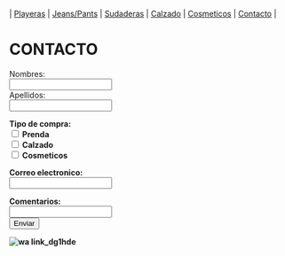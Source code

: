 | [Playeras](./playeras.md) | [Jeans/Pants](./jeans.md) | [Sudaderas](./sudaderas.md) | [Calzado](./calzado.md) | [Cosmeticos](./cosmeticos.md) | [Contacto](./contacto.md) |
# CONTACTO 

<form action="https://formspree.io/f/xavybrgk#>
<form action="action page" method="post">
 <label for="name"> Nombres:</label><br> 
 <input type="text" id="name" name="name" valves="Tus nombres"><br> 
 <label for="lname">Apellidos:</label><br> 
 <input type="text" id="lname" names="lname" valves="Apellidos"><br> 

<p> <strong>Tipo de compra:<br>
  <input type="checkbox" id="Tipo de compra" name="Tipo de compra" value="Prenda">
  <label for="tipo de prenda">Prenda</label><br>
  <input type="checkbox" id="Tipo de compra" name="Tipo de compra" value="Calzado">
  <label for="tipo de prenda">Calzado</label><br>
  <input type="checkbox" id="Tipo de compra" name="Tipo de compra" value="Cosmeticos">
  <label for="tipo de prenda">Cosmeticos</label><br>
  

 <label for="lname">Correo electronico:</label><br> 
 <input type="text" id="lname" names="lname" valves="correo electronico"><br> 
 
 <label for="lname">Comentarios:</label><br> 
 <input type="text" id="lname" names="lname" valves="comentarios"><br> 
 <input type="submit" value="Enviar"><br>
</form>

![wa link_dg1hde](https://user-images.githubusercontent.com/100168785/158484541-3b68d2ca-de6d-46b3-88b2-6b605ab482a8.png)

